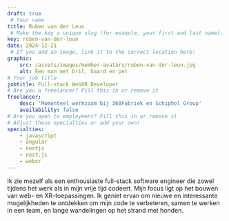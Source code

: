 ```yaml
---
draft: true
 # Your name
title: Ruben van der Leun
 # Make the key a unique slug (for example, your first and last name). This links the Dutch version to the English version of this page.
key: ruben-van-der-leun
date: 2024-12-21
 # If you add an image, link it to the correct location here:
graphic:
    src: /assets/images/member-avatars/ruben-van-der-leun.jpg
    alt: Een man met bril, baard en pet
# Your job title
jobtitle: Full-stack WebXR Developer
# Are you a freelancer? Fill this in or remove it
freelancer: 
    desc: 'Momenteel werkzaam bij 360Fabriek en Schiphol Group'
    availability: false
# Are you open to employment? Fill this in or remove it
# Adjust these specialties or add your own!
specialties:
    - javascript
    - angular
    - nextjs
    - nest.js
    - webxr
---
```


Ik zie mezelf als een enthousiaste full-stack software engineer die zowel tijdens het werk als in mijn vrije tijd codeert. Mijn focus ligt op het bouwen van web- en XR-toepassingen. Ik geniet ervan om nieuwe en interessante mogelijkheden te ontdekken om mijn code te verbeteren, samen te werken in een team, en lange wandelingen op het strand met honden.
